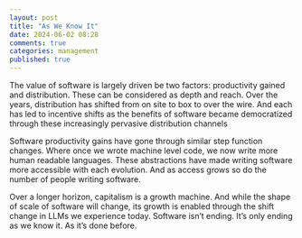 ```yaml
---
layout: post
title: "As We Know It"
date: 2024-06-02 08:28
comments: true
categories: management
published: true
---
```

The value of software is largely driven be two factors: productivity gained and distribution. These can be considered as depth and reach. Over the years, distribution has shifted from on site to box to over the wire. And each has led to incentive shifts as the benefits of software became democratized through these increasingly pervasive distribution channels

Software productivity gains have gone through similar step function changes. Where once we wrote machine level code, we now write more human readable languages. These abstractions have made writing software more accessible with each evolution. And as access grows so do the number of people writing software.

Over a longer horizon, capitalism is a growth machine. And while the shape of scale of software will change, its growth is enabled through the shift change in LLMs we experience today. Software isn’t ending. It’s only ending as we know it. As it’s done before.
